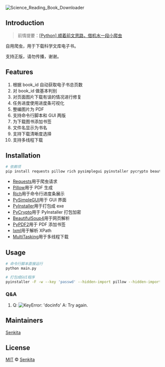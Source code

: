 ![Science_Reading_Book_Downloader](https://socialify.git.ci/Senkita/Science_Reading_Book_Downloader/image?description=1&font=Bitter&language=1&owner=1&pattern=Solid&theme=Light)

## Introduction

> 前情提要：[[Python] 顺着前文思路，借机水一段小爬虫](https://www.52pojie.cn/thread-1562830-1-1.html)

自用爬虫，用于下载科学文库电子书。

支持正版，请勿传播，谢谢。

## Features

1. 根据 book_id 自动获取电子书总页数
2. 对 book_id 做基本判别
3. 对页面图片下载有误的情况进行修复
4. 任务进度使用进度条可视化
5. 整编图片为 PDF
6. 支持命令行脚本和 GUI 两版
7. 为下载图书添加书签
8. 文件名显示为书名
9. 支持下载清晰度选择
10. 支持多线程下载

## Installation

```bash
# 依赖项
pip install requests pillow rich pysimplegui pyinstaller pycrypto beautifulsoup4 pypdf2 lxml multitasking
```

-   [Requests](https://github.com/psf/Requests)用于爬虫请求
-   [Pillow](https://github.com/Python-Pillow/Pillow)用于 PDF 生成
-   [Rich](https://github.com/willmcgugan/Rich)用于命令行进度条展示
-   [PySimpleGUI](https://github.com/PySimpleGUI/PySimpleGUI)用于 GUI 界面
-   [PyInstaller](https://github.com/PyInstaller/PyInstaller)用于打包成 exe
-   [PyCrypto](https://github.com/PyCrypto/PyCrypto)用于 PyInstaller 打包加密
-   [BeautifulSoup4](https://www.crummy.com/software/BeautifulSoup)用于网页解析
-   [PyPDF2](https://github.com/mstamy2/PyPDF2)用于 PDF 添加书签
-   [lxml](https://lxml.de)用于解析 XPath
-   [MultiTasking](https://github.com/ranaroussi/MultiTasking)用于多线程下载

## Usage

```bash
# 命令行脚本直接运行
python main.py

# 打包成GUI程序
pyinstaller -F -w --key 'passwd' --hidden-import pillow --hidden-import requests --hidden-import pysimplegui --hidden-import beautifulsoup4 --hidden-import pypdf2 --hidden-import lxml --hidden-import multitasking -n 科学文库电子书下载器 -i icon.ico --clean --win-private-assemblies -y  main.py
```

### Q&A

1. Q: ![KeyError: 'docinfo'](https://karasu.oss-cn-chengdu.aliyuncs.com/Senkita/报错.png)
   A: Try again.

## Maintainers

[Senkita](https://github.com/Senkita)

## License

[MIT](LICENSE) © [Senkita](https://github.com/Senkita)
